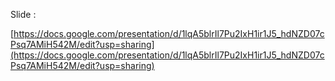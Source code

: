 Slide :

[https://docs.google.com/presentation/d/1lqA5blrIl7Pu2IxH1ir1J5_hdNZD07cPsq7AMiH542M/edit?usp=sharing](https://docs.google.com/presentation/d/1lqA5blrIl7Pu2IxH1ir1J5_hdNZD07cPsq7AMiH542M/edit?usp=sharing)